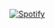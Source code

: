 [![Spotify](https://nowplaying-eta.vercel.app/api/spotify)](https://open.spotify.com/user/21tpr2ay3xpqaypo6de5nmp6q)
